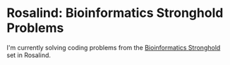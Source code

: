 # Rosalind: Bioinformatics Stronghold Problems

I'm currently solving coding problems from the [Bioinformatics Stronghold](https://rosalind.info/problems/fib/) set in Rosalind. 
